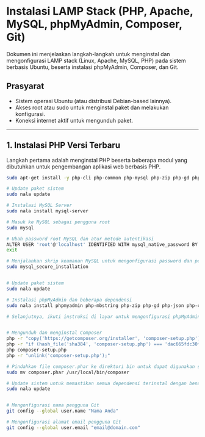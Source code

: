 # Instalasi LAMP Stack (PHP, Apache, MySQL, phpMyAdmin, Composer, Git)

Dokumen ini menjelaskan langkah-langkah untuk menginstal dan mengonfigurasi LAMP stack (Linux, Apache, MySQL, PHP) pada sistem berbasis Ubuntu, beserta instalasi phpMyAdmin, Composer, dan Git.

## Prasyarat
- Sistem operasi Ubuntu (atau distribusi Debian-based lainnya).
- Akses root atau sudo untuk menginstal paket dan melakukan konfigurasi.
- Koneksi internet aktif untuk mengunduh paket.

---

## 1. Instalasi PHP Versi Terbaru

Langkah pertama adalah menginstal PHP beserta beberapa modul yang dibutuhkan untuk pengembangan aplikasi web berbasis PHP.

```bash
sudo apt-get install -y php-cli php-common php-mysql php-zip php-gd php-mbstring php-curl php-xml php-bcmath git neofetch nala

# Update paket sistem
sudo nala update

# Instalasi MySQL Server
sudo nala install mysql-server

# Masuk ke MySQL sebagai pengguna root
sudo mysql

# Ubah password root MySQL dan atur metode autentikasi
ALTER USER 'root'@'localhost' IDENTIFIED WITH mysql_native_password BY 'root';
exit

# Menjalankan skrip keamanan MySQL untuk mengonfigurasi password dan pengaturan lainnya
sudo mysql_secure_installation


# Update paket sistem
sudo nala update

# Instalasi phpMyAdmin dan beberapa dependensi
sudo nala install phpmyadmin php-mbstring php-zip php-gd php-json php-curl

# Selanjutnya, ikuti instruksi di layar untuk mengonfigurasi phpMyAdmin, termasuk mengonfigurasi Apache dan membuat database phpMyAdmin jika diminta.


# Mengunduh dan menginstal Composer
php -r "copy('https://getcomposer.org/installer', 'composer-setup.php');"
php -r "if (hash_file('sha384', 'composer-setup.php') === 'dac665fdc30fdd8ec78b38b9800061b4150413ff2e3b6f88543c636f7cd84f6db9189d43a81e5503cda447da73c7e5b6') { echo 'Installer verified'; } else { echo 'Installer corrupt'; unlink('composer-setup.php'); } echo PHP_EOL;"
php composer-setup.php
php -r "unlink('composer-setup.php');"

# Pindahkan file composer.phar ke direktori bin untuk dapat digunakan secara global
sudo mv composer.phar /usr/local/bin/composer

# Update sistem untuk memastikan semua dependensi terinstal dengan benar
sudo nala update


# Mengonfigurasi nama pengguna Git
git config --global user.name "Nama Anda"

# Mengonfigurasi alamat email pengguna Git
git config --global user.email "email@domain.com"
